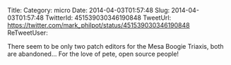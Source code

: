 Title: 
Category: micro
Date: 2014-04-03T01:57:48
Slug: 2014-04-03T01:57:48
TwitterId: 451539030346190848
TweetUrl: https://twitter.com/mark_philpot/status/451539030346190848
ReTweetUser: 

There seem to be only two patch editors for the Mesa Boogie Triaxis, both are abandoned... For the love of pete, open source people!
